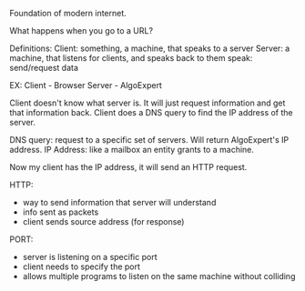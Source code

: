 Foundation of modern internet.

What happens when you go to a URL?

Definitions:
Client: something, a machine, that speaks to a server
Server: a machine, that listens for clients, and speaks back to them
speak: send/request data

EX:
Client - Browser
Server - AlgoExpert

Client doesn't know what server is. It will just request information and get that information back. Client does a DNS query to find the IP address of the server.

DNS query: request to a specific set of servers. Will return AlgoExpert's IP address.
IP Address: like a mailbox an entity grants to a machine.

Now my client has the IP address, it will send an HTTP request.

HTTP:

- way to send information that server will understand
- info sent as packets
- client sends source address (for response)

PORT:

- server is listening on a specific port
- client needs to specify the port
- allows multiple programs to listen on the same machine without colliding
